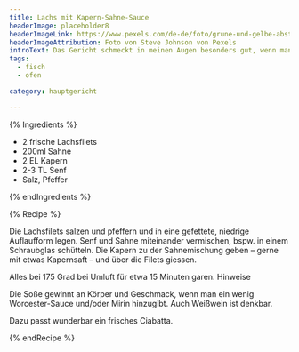 ```yaml
---
title: Lachs mit Kapern-Sahne-Sauce
headerImage: placeholder8
headerImageLink: https://www.pexels.com/de-de/foto/grune-und-gelbe-abstrakte-malerei-4943165/
headerImageAttribution: Foto von Steve Johnson von Pexels
introText: Das Gericht schmeckt in meinen Augen besonders gut, wenn man den Fisch pochiert und nicht brät. Dafür einfach die Pfanne gut mit heissem Wasser und ein wenig Weisswein füllen und den Fisch mit der Hautseite nach oben ins kochende Wasser legen. Nach 10 bis 15 Minuten sollte der Lachs dann durch sein. Diese Garmethode ist fettfrei und sehr schmackhaft. Ausserdem müffelt die Wohnung danach nicht nach gebratenem Fisch.
tags:
  - fisch
  - ofen

category: hauptgericht

---
```


{% Ingredients %}



- 2 frische Lachsfilets
- 200ml Sahne
- 2 EL Kapern
- 2-3 TL Senf
- Salz, Pfeffer

{% endIngredients %}

{% Recipe %}



Die Lachsfilets salzen und pfeffern und in eine gefettete, niedrige Auflaufform legen. Senf und Sahne miteinander vermischen, bspw. in einem Schraubglas schütteln. Die Kapern zu der Sahnemischung geben – gerne mit etwas Kapernsaft – und über die Filets giessen.

Alles bei 175 Grad bei Umluft für etwa 15 Minuten garen.
Hinweise

Die Soße gewinnt an Körper und Geschmack, wenn man ein wenig Worcester-Sauce und/oder Mirin hinzugibt. Auch Weißwein ist denkbar.

Dazu passt wunderbar ein frisches Ciabatta.

{% endRecipe %}

